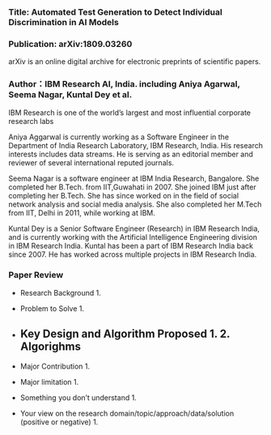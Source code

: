

### Title: Automated Test Generation to Detect Individual Discrimination in AI Models

### Publication: arXiv:1809.03260
arXiv is an online digital archive for electronic preprints of scientific papers.

### Author：IBM Research AI, India. including Aniya Agarwal, Seema Nagar, Kuntal Dey et al.
IBM Research is one of the world’s largest and most influential corporate research labs

Aniya Aggarwal is currently working as a Software Engineer in the Department of India Research Laboratory, IBM Research, India. His research interests includes data streams. He is serving as an editorial member and reviewer of several international reputed journals. 

Seema Nagar is a software engineer at IBM India Research, Bangalore. She completed her B.Tech. from IIT,Guwahati in 2007. She joined IBM just after completing her B.Tech. She has since worked on in the field of social network analysis and social media analysis. She also completed her M.Tech from IIT, Delhi in 2011, while working at IBM.

Kuntal Dey is a Senior Software Engineer (Research) in IBM Research India, and is currently working with the Artificial Intelligence Engineering division in IBM Research India. Kuntal has been a part of IBM Research India back since 2007. He has worked across multiple projects in IBM Research India.

### Paper Review
- Research Background
  1. 

- Problem to Solve
  1. 

- Key Design and Algorithm Proposed
  1. 
  2. Algorighms
   - 
    
- Major Contribution
  1. 
  
- Major limitation
  1. 
  

- Something you don’t understand
  1. 
  

- Your view on the research domain/topic/approach/data/solution  (positive or negative)
  1. 

